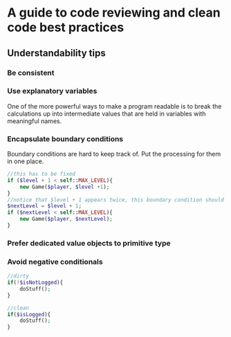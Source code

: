 # A guide to code reviewing and clean code best practices

## Understandability tips

### Be consistent

### Use explanatory variables
One of the more powerful ways to make a program readable is to break the calculations up into intermediate values that are held in variables with meaningful names.

### Encapsulate boundary conditions

Boundary conditions are hard to keep track of. Put the processing for them in one place.

````php
//this has to be fixed
if ($level + 1 < self::MAX_LEVEL){
	new Game($player, $level +1);
}
//notice that $level + 1 appears twice, this boundary condition should be encapsulated in a variable as it follows
$nextLevel = $level + 1;
if ($nextLevel < self::MAX_LEVEL){
	new Game($player, $nextLevel);
}
````

### Prefer dedicated value objects to primitive type

### Avoid negative conditionals
````php
//dirty
if(!$isNotLogged){
	doStuff();
}

//clean
if($isLogged){
	doStuff();
}
````